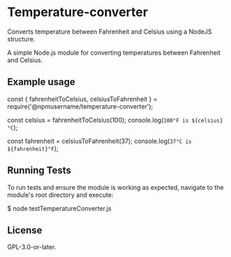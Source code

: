 # Temperature-converter
Converts temperature between Fahrenheit and Celsius using a NodeJS structure.

A simple Node.js module for converting temperatures between Fahrenheit and Celsius.

## Example usage
const { fahrenheitToCelsius, celsiusToFahrenheit } = require('@npmusername/temperature-converter');

const celsius = fahrenheitToCelsius(100);
console.log(`100°F is ${celsius}°C`);

const fahrenheit = celsiusToFahrenheit(37);
console.log(`37°C is ${fahrenheit}°F`);

## Running Tests
To run tests and ensure the module is working as expected, navigate to the module's root directory and execute:

$ node testTemperatureConverter.js

## License
GPL-3.0-or-later.